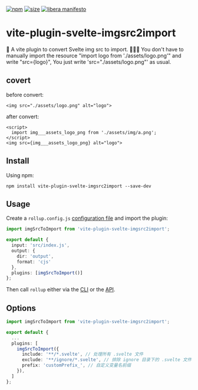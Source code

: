 [npm]: https://img.shields.io/npm/v/vite-plugin-svelte-imgsrc2import
[npm-url]: https://www.npmjs.com/package/vite-plugin-svelte-imgsrc2import
[size]: https://packagephobia.now.sh/badge?p=vite-plugin-svelte-imgsrc2import
[size-url]: https://packagephobia.now.sh/result?p=vite-plugin-svelte-imgsrc2import

[![npm][npm]][npm-url]
[![size][size]][size-url]
[![libera manifesto](https://img.shields.io/badge/libera-manifesto-lightgrey.svg)](https://liberamanifesto.com)

# vite-plugin-svelte-imgsrc2import

🍣 A vite plugin to convert Svelte img src to import. 
🚀🚀🚀 You don't have to manually import the resource "import logo from './assets/logo.png'" and write "src={logo}", You just write 'src="./assets/logo.png"' as usual.

## covert
before convert:
```svelte
<img src="./assets/logo.png" alt="logo">
```
after convert:
```svelte
<script>
  import img___assets_logo_png from './assets/img/a.png';
</script>
<img src={img___assets_logo_png} alt="logo">
```

## Install

Using npm:

```console
npm install vite-plugin-svelte-imgsrc2import --save-dev
```

## Usage

Create a `rollup.config.js` [configuration file](https://www.rollupjs.org/guide/en/#configuration-files) and import the plugin:

```typescript
import imgSrcToImport from 'vite-plugin-svelte-imgsrc2import';

export default {
  input: 'src/index.js',
  output: {
    dir: 'output',
    format: 'cjs'
  },
  plugins: [imgSrcToImport()]
};
```

Then call `rollup` either via the [CLI](https://www.rollupjs.org/guide/en/#command-line-reference) or the [API](https://www.rollupjs.org/guide/en/#javascript-api).

## Options

```typescript
import imgSrcToImport from 'vite-plugin-svelte-imgsrc2import';

export default {
  ...
  plugins: [
    imgSrcToImport({
      include: '**/*.svelte', // 处理所有 .svelte 文件
      exclude: '**/ignore/*.svelte', // 排除 ignore 目录下的 .svelte 文件
      prefix: 'customPrefix_', // 自定义变量名前缀
    }),
  ]
};
```

<!-- ## Meta

[CONTRIBUTING](/.github/CONTRIBUTING.md)

[LICENSE (MIT)](/LICENSE) -->
